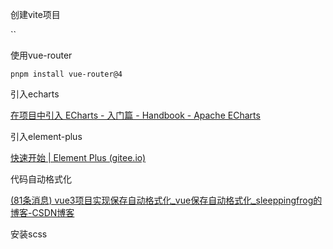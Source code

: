 创建vite项目

``

使用vue-router

`pnpm install vue-router@4`

引入echarts

[在项目中引入 ECharts - 入门篇 - Handbook - Apache ECharts](https://echarts.apache.org/handbook/zh/basics/import)

引入element-plus

[快速开始 | Element Plus (gitee.io)](https://element-plus.gitee.io/zh-CN/guide/quickstart.html#完整引入)

代码自动格式化

[(81条消息) vue3项目实现保存自动格式化_vue保存自动格式化_sleeppingfrog的博客-CSDN博客](https://blog.csdn.net/baidu_41601048/article/details/124226939)

安装scss

